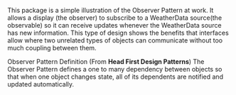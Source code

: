 This package is a simple illustration of the Observer Pattern at work. It allows a display (the observer) to subscribe to
a WeatherData source(the observable) so it can receive updates whenever the WeatherData source has new
information. This type of design shows the benefits that interfaces allow where two unrelated types
of objects can communicate without too much coupling between them.  

Observer Pattern Definition (From **Head First Design Patterns**)
The Observer Pattern defines a one to many dependency between objects so that when one object changes state, all
of its dependents are notified and updated automatically.